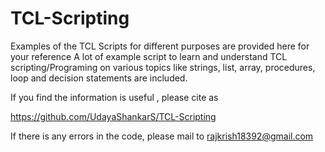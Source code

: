 # TCL-Scripting
Examples of the TCL Scripts for different purposes are provided here for your reference
     A lot of example script to learn and understand TCL scripting/Programing on various topics like strings, list, array, procedures, loop and decision statements are included.


If you find the information is useful , please cite as

https://github.com/UdayaShankarS/TCL-Scripting

If there is any errors in the code, please mail to rajkrish18392@gmail.com
